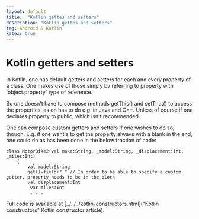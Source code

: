 ```yaml
---
layout: default
title:  "Kotlin gettes and setters"
description: "Kotlin gettes and setters"
tag: Android & Kotlin
katex: true
---
```

# Kotlin getters and setters

In Kotlin, one has default getters and setters for each and every property of a class. One makes use of those simply by referring to property with 'object.property' type of reference.

So one doesn't have to compose methods getThis() and setThat() to access the properties, as on has to do e.g. in Java and C++. Unless of course if one declares property to public, which isn't recommended.

One can compose custom getters and setters if one wishes to do so, though. E.g. if one want's to get the property always with a blank in the end, one could do as has been done in the below fraction of code:

	class MotorBike2(val make:String, _model:String, _displacement:Int, _miles:Int)
		{
	        val model:String
	        get()=field+" "	// In order to be able to specify a custom getter, property needs to be in the block
	        val displacement:Int
			 var miles:Int
			 . . .

Full code is available at [../../../kotlin-constructors.html]("Kotlin constructors" Kotlin constructor article).




